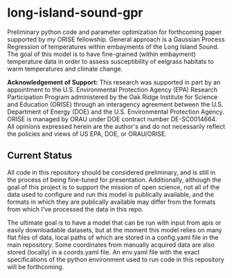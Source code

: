 # long-island-sound-gpr
Preliminary python code and parameter optimization for forthcoming paper supported by my ORISE fellowship.  General approach is a Gaussian Process Regression of temperatures within embayments of the Long Island Sound.
The goal of this model is to have fine-grained (within embayment) temperature data in order to assess susceptibility of eelgrass habitats to warm temperatures and climate change.

__Acknowledgement of Support:__
This research was supported in part by an appointment to the U.S. Environmental Protection Agency (EPA) Research Participation Program administered by the Oak Ridge Institute for Science and Education (ORISE) through an 
interagency agreement between the U.S. Department of Energy (DOE) and the U.S. Environmental Protection Agency. ORISE is managed by ORAU under DOE contract number DE-SC0014664. 
All opinions expressed herein are the author's and do not necessarily reflect the policies and views of US EPA, DOE, or ORAU/ORISE.

## Current Status
All code in this repository should be considered preliminary, and is still in the process of being fine-tuned for presentation. Additionally, although the goal of this project is to
support the mission of open science, not all of the data used to configure and run this model is publically available, and the formats in which they are publically available may differ
from the formats from which I've processed the data in this repo.

The ultimate goal is to have a model that can be run with input from apis or easily downloadable datasets, but at the moment this model relies on many flat files of data,
local paths of which are stored in a config.yaml file in the main repository. Some coordinates from manually acquired data are also stored (locally) in a coords.yaml file.
An env.yaml file with the exact specifications of the python environment used to run code in this repository will be forthcoming.
